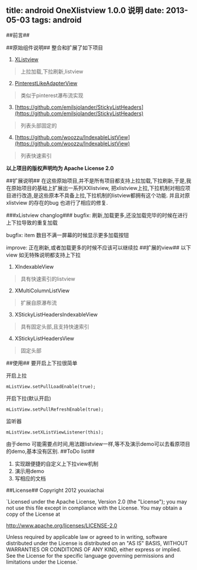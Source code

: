 ﻿title: android OneXlistview 1.0.0 说明
date: 2013-05-03
tags: android
---

##前言##


##原始组件说明##
整合和扩展了如下项目


1. [XListview](https://github.com/Maxwin-z/XListView-Android)
> 上拉加载,下拉刷新,listview

2. [PinterestLikeAdapterView](https://github.com/huewu/PinterestLikeAdapterView)
>  类似于pinterest瀑布流实现

3. [https://github.com/emilsjolander/StickyListHeaders](https://github.com/emilsjolander/StickyListHeaders)
> 列表头部固定的

4. [https://github.com/woozzu/IndexableListView](https://github.com/woozzu/IndexableListView)
> 列表快速索引

**以上项目的版权声明均为 Apache License 2.0**
<!-- more -->
##扩展说明##
在这些原始项目,并不是所有项目都支持上拉加载,下拉刷新,于是,我在原始项目的基础上扩展出一系列XXlistview, 把xlistview上拉,下拉机制对相应项目进行改造,是这些原本不具备上拉,下拉机制的listview都拥有这个功能. 并且对原xlistview 的存在的bug 也进行了相应的修复.

###xListview changlog###
bugfix: 刷新,加载更多,还没加载完毕的时候在进行上下拉导致的重复加载

bugfix: item 数目不满一屏幕的时候显示更多加载按钮

improve: 正在刷新,或者加载更多的时候不应该可以继续拉
##扩展的view##
以下view 如无特殊说明都支持上下拉

1. XIndexableView
> 具有快速索引的listview

2. XMultiColumnListView
> 扩展自原瀑布流

3. XStickyListHeadersIndexableView
> 具有固定头部,且支持快速索引

4. XStickyListHeadersView
> 固定头部

##使用##
要开启上下拉很简单

开启上拉

`mListView.setPullLoadEnable(true);`

开启下拉(默认开启)

`mListView.setPullRefreshEnable(true);`

监听器

`mListView.setXListViewListener(this);`

由于demo 可能需要点时间,用法跟listview一样,等不及演示demo可以去看原项目的demo,基本没有区别.
##ToDo list##
1. 实现跟便捷的自定义上下拉view机制
2. 演示用demo
3. 写相应的文档

##License##
Copyright 2012 youxiachai

`Licensed under the Apache License, Version 2.0 (the "License");
you may not use this file except in compliance with the License.
You may obtain a copy of the License at

   http://www.apache.org/licenses/LICENSE-2.0

Unless required by applicable law or agreed to in writing, software
distributed under the License is distributed on an "AS IS" BASIS,
WITHOUT WARRANTIES OR CONDITIONS OF ANY KIND, either express or implied.
See the License for the specific language governing permissions and
limitations under the License.`

